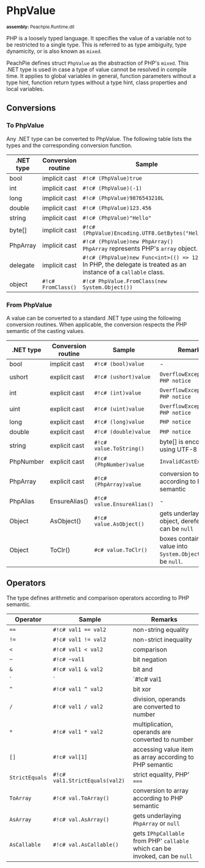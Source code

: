 # PhpValue

<small>**assembly:** Peachpie.Runtime.dll</small>

PHP is a loosely typed language. It specifies the value of a variable not to be restricted to a single type. This is referred to as type ambiguity, type dynamicity, or is also known as `mixed`.

PeachPie defines struct `PhpValue` as the abstraction of PHP's `mixed`. This .NET type is used in case a type of value cannot be resolved in compile time. It applies to global variables in general, function parameters without a type hint, function return types without a type hint, class properties and local variables.

## Conversions

### To PhpValue

Any .NET type can be converted to PhpValue. The following table lists the types and the corresponding conversion function.

.NET type | Conversion routine | Sample
---       | ---                | ---
bool | implicit cast | `#!c# (PhpValue)true`
int | implicit cast | `#!c# (PhpValue)(-1)`
long | implicit cast | `#!c# (PhpValue)9876543210L`
double | implicit cast | `#!c# (PhpValue)123.456`
string | implicit cast | `#!c# (PhpValue)"Hello"`
byte[] | implicit cast | `#!c# (PhpValue)Encoding.UTF8.GetBytes("Hello")`
PhpArray | implicit cast | `#!c# (PhpValue)new PhpArray()`<br/>`PhpArray` represents PHP's `array` object.
delegate | implicit cast | `#!c# (PhpValue)new Func<int>(() => 123)`<br/>In PHP, the delegate is treated as an instance of a `callable` class.
object | `#!c# FromClass()` | `#!c# PhpValue.FromClass(new System.Object())`

### From PhpValue

A value can be converted to a standard .NET type using the following conversion routines. When applicable, the conversion respects the PHP semantic of the casting values.

.NET type | Conversion routine | Sample | Remarks
---       | ---                | ---    | ---
bool | implicit cast | `#!c# (bool)value` | -
ushort | explicit cast | `#!c# (ushort)value` | `OverflowException`, `PHP notice`
int | explicit cast | `#!c# (int)value` | `OverflowException`, `PHP notice`
uint | explicit cast | `#!c# (uint)value` | `OverflowException`, `PHP notice`
long | explicit cast | `#!c# (long)value` | `PHP notice`
double | explicit cast | `#!c# (double)value` | `PHP notice`
string | explicit cast | `#!c# value.ToString()` | byte[] is encoded using UTF-8
PhpNumber | explicit cast | `#!c# (PhpNumber)value` | `InvalidCastException`
PhpArray | explicit cast | `#!c# (PhpArray)value` | conversion to array according to PHP semantic
PhpAlias | EnsureAlias() | `#!c# value.EnsureAlias()` | -
Object | AsObject() | `#!c# value.AsObject()` | gets underlaying object, dereferenced, can be `null`
Object | ToClr() | `#c# value.ToClr()` | boxes contained value into `System.Object`, can be `null`.

## Operators

The type defines arithmetic and comparison operators according to PHP semantic.

Operator | Sample | Remarks
---      | ---    | ---
`==` | `#!c# val1 == val2` | non-string equality
`!=` | `#!c# val1 != val2` | non-strict inequality
`<` | `#!c# val1 < val2` | comparison
`~` | `#!c# ~val1` | bit negation
`&` | `#!c# val1 & val2` | bit and
`|` | `#!c# val1 | val2` | bit or
`^` | `#!c# val1 ^ val2` | bit xor
`/` | `#!c# val1 / val2` | division, operands are converted to number
`*` | `#!c# val1 * val2` | multiplication, operands are converted to number
`[]` | `#!c# val[1]` | accessing value item as array according to PHP semantic
`StrictEquals` | `#!c# val1.StrictEquals(val2)` | strict equality, PHP' `===`
`ToArray` | `#!c# val.ToArray()` | conversion to array according to PHP semantic
`AsArray` | `#!c# val.AsArray()` | gets underlaying `PhpArray` or `null`
`AsCallable` | `#!c# val.AsCallable()` | gets `IPhpCallable` from PHP' `callable` which can be invoked, can be `null`
